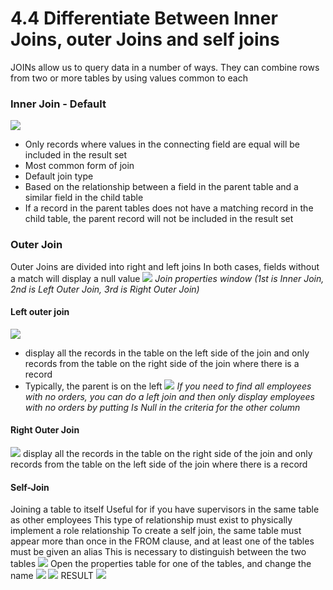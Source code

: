 # 4.4 Differentiate Between Inner Joins, outer Joins and self joins
JOINs allow us to query data in a number of ways. They can combine rows from two or more tables by using values common to each
### Inner Join - Default
![](Pasted%20image%2020240125080359.png)
- Only records where values in the connecting field are equal will be included in the result set
- Most common form of join
- Default join type
- Based on the relationship between a field in the parent table and a similar field in the child table
- If a record in the parent tables does not have a matching record in the child table, the parent record will not be included in the result set
### Outer Join
Outer Joins are divided into right and left joins
In both cases, fields without a match will display a null value
![](Pasted%20image%2020240125081656.png)
*Join properties window (1st is Inner Join, 2nd is Left Outer Join, 3rd is Right Outer Join)*
#### Left outer join
![](Pasted%20image%2020240125081243.png)
- display all the records in the table on the left side of the join and only records from the table on the right side of the join where there is a record
- Typically, the parent is on the left
![](Pasted%20image%2020240125082356.png)
*If you need to find all employees with no orders, you can do a left join and then only display employees with no orders by putting Is Null in the criteria for the other column*
#### Right Outer Join
![](Pasted%20image%2020240125081343.png)
display all the records in the table on the right side of the join and only records from the table on the left side of the join where there is a record
#### Self-Join
Joining a table to itself
Useful for if you have supervisors in the same table as other employees
This type of relationship must exist to physically implement a role relationship
To create a self join, the same table must appear more than once in the FROM clause, and at least one of the tables must be given an alias
This is necessary to distinguish between the two tables
![](Pasted%20image%2020240125083005.png)
Open the properties table for one of the tables, and change the name
![](Pasted%20image%2020240125083435.png)
![](Pasted%20image%2020240125083452.png)
RESULT
![](Pasted%20image%2020240125083414.png)